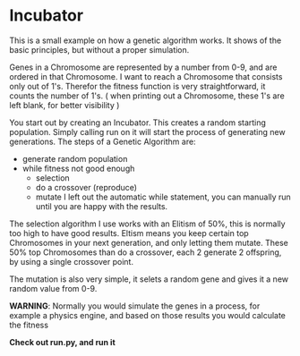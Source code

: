 Incubator
=========

This is a small example on how a genetic algorithm works.
It shows of the basic principles, but without a proper simulation.

Genes in a Chromosome are represented by a number from 0-9, and are
ordered in that Chromosome. I want to reach a Chromosome that consists
only out of 1's. Therefor the fitness function is very straightforward,
it counts the number of 1's.
( when printing out a Chromosome, these 1's are left blank, for better 
visibility )

You start out by creating an Incubator. This creates a random starting
population. Simply calling run on it will start the process of
generating new generations.
The steps of a Genetic Algorithm are:
* generate random population
* while fitness not good enough
  * selection
  * do a crossover (reproduce)
  * mutate
I left out the automatic while statement, you can manually run until you
are happy with the results.

The selection algorithm I use works with an Elitism of 50%, this is
normally too high to have good results. Eltism means you keep certain
top Chromosomes in your next generation, and only letting them mutate.
These 50% top Chromosomes than do a crossover, each 2 generate 2
offspring, by using a single crossover point.

The mutation is also very simple, it selets a random gene and gives it a
new random value from 0-9.

**WARNING**: Normally you would simulate the genes in a process, for example 
         a physics engine, and based on those results you would 
         calculate the fitness
         
**Check out run.py, and run it**
